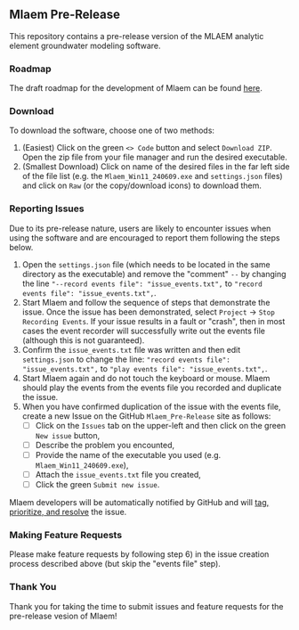 ## Mlaem Pre-Release

This repository contains a pre-release version of the MLAEM analytic element groundwater modeling software.

### Roadmap
The draft roadmap for the development of Mlaem can be found [here](Roadmap.md).

### Download
To download the software, choose one of two methods:
1) (Easiest) Click on the green `<> Code` button and select `Download ZIP`. Open the zip file from your file manager and run the desired executable.
2) (Smallest Download) Click on name of the desired files in the far left side of the file list (e.g. the `Mlaem_Win11_240609.exe` and `settings.json` files) and click on `Raw` (or the copy/download icons) to download them.

### Reporting Issues
Due to its pre-release nature, users are likely to encounter issues when using the software and are encouraged to report them following the steps below.

1) Open the `settings.json` file (which needs to be located in the same directory as the executable) and remove the "comment" `--` by changing the line `"--record events file": "issue_events.txt",` to `"record events file": "issue_events.txt",`.
3) Start Mlaem and follow the sequence of steps that demonstrate the issue. Once the issue has been demonstrated, select `Project` -> `Stop Recording Events`. If your issue results in a fault or "crash", then in most cases the event recorder will successfully write out the events file (although this is not guaranteed).
4) Confirm the `issue_events.txt` file was written and then edit `settings.json` to change the line: `"record events file": "issue_events.txt",` to `"play events file": "issue_events.txt",`.
5) Start Mlaem again and do not touch the keyboard or mouse. Mlaem should play the events from the events file you recorded and duplicate the issue.
6) When you have confirmed duplication of the issue with the events file, create a new Issue on the GitHub `Mlaem_Pre-Release` site as follows:
    - [ ] Click on the `Issues` tab on the upper-left and then click on the green `New issue` button,
    - [ ] Describe the problem you encounted,
    - [ ] Provide the name of the executable you used (e.g. `Mlaem_Win11_240609.exe`),
    - [ ] Attach the `issue_events.txt` file you created,
    - [ ] Click the green `Submit new issue`.

Mlaem developers will be automatically notified by GitHub and will [tag, prioritize, and resolve](Issue_Resolution.md) the issue.

### Making Feature Requests
Please make feature requests by following step 6) in the issue creation process described above (but skip the "events file" step).

### Thank You
Thank you for taking the time to submit issues and feature requests for the pre-release vesion of Mlaem!
